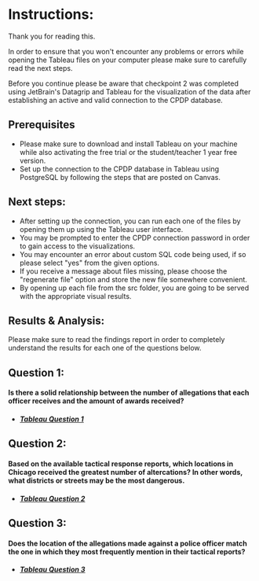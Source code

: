 # Instructions:

Thank you for reading this.

In order to ensure that you won't encounter any problems or errors 
while opening the Tableau files on your computer please make sure to
carefully read the next steps.

Before you continue please be aware that checkpoint 2 was completed 
using JetBrain's Datagrip and Tableau for the visualization of the data after establishing an active and valid 
connection to the CPDP database.

## Prerequisites
- Please make sure to download and install Tableau on your machine while also activating the free trial or the student/teacher 1 year free version.
- Set up the connection to the CPDP database in Tableau using PostgreSQL by following the steps that are posted on Canvas.

## Next steps:
- After setting up the connection, you can run each one of the files by opening them up using the Tableau user interface. 
- You may be prompted to enter the CPDP connection password in order to gain access to the visualizations.
- You may encounter an error about custom SQL code being used, if so please select "yes" from the given options.
- If you receive a message about files missing, please choose the "regenerate file" option and store the new file somewhere convenient.
- By opening up each file from the src folder, you are going to be served with the appropriate visual results.

## Results & Analysis:
Please make sure to read the findings report in order to completely understand the results for each one of the questions below.

## Question 1:
#### Is there a solid relationship between the number of allegations that each officer receives and the amount of awards received?
- ##### [Tableau Question 1](src/question_1.twb)

## Question 2:
#### Based on the available tactical response reports, which locations in Chicago received the greatest number of altercations? In other words, what districts or streets may be the most dangerous.
- ##### [Tableau Question 2](src/question_2.twb)

## Question 3:
#### Does the location of the allegations made against a police officer match the one in which they most frequently mention in their tactical reports?
- ##### [Tableau Question 3](src/question_3.twb)
